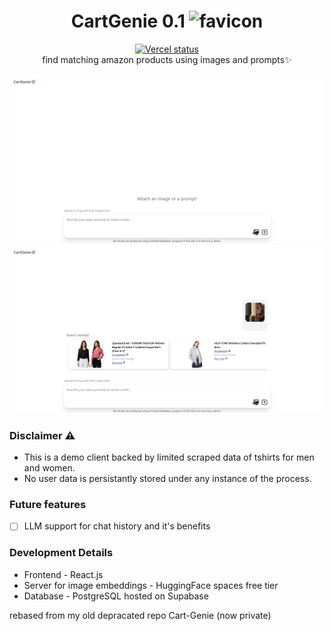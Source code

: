 
<div style="text-align: center;">
 <h1> CartGenie 0.1 
 <img alt="favicon" style="height: 30px; width: 30px;" src="./client/public/favicon.png"/> 
 </h1> 
<a href="https://cart-genie-0-1.vercel.app/">
<img alt="Vercel status" src="https://img.shields.io/badge/Vercel-live-green"/>
</a>
<br>
find matching amazon products using images and prompts✨
</div> 

![demo](./assets/1.png)
![demo](./assets/2.png)
### Disclaimer ⚠️
- This is a demo client backed by limited scraped data of tshirts for men and women.
- No user data is persistantly stored under any instance of the process.

### Future features
- [ ] LLM support for chat history and it's benefits

### Development Details
- Frontend - React.js
- Server for image embeddings - HuggingFace spaces free tier
- Database - PostgreSQL hosted on Supabase

rebased from my old depracated repo Cart-Genie (now private)
